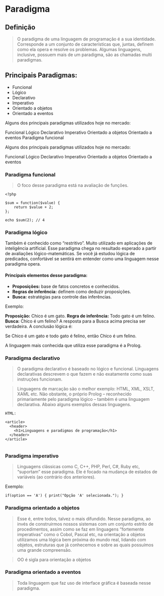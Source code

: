 
# Paradigma

## Definição
> O paradigma de uma linguagem de programação é a sua identidade. Corresponde a um conjunto de características que, juntas, definem como ela opera e resolve os problemas. Algumas linguagens, inclusive, possuem mais de um paradigma, são as chamadas multi paradigmas.

## Principais Paradigmas:

- Funcional
- Lógico
- Declarativo
- Imperativo
- Orientado a objetos
- Orientado a eventos

Alguns dos principais paradigmas utilizados hoje no mercado:

Funcional
Lógico
Declarativo
Imperativo
Orientado a objetos
Orientado a eventos
Paradigma funcional

Alguns dos principais paradigmas utilizados hoje no mercado:

Funcional
Lógico
Declarativo
Imperativo
Orientado a objetos
Orientado a eventos


### Paradigma funcional

> O foco desse paradigma está na avaliação de funções.

```
<?php

$sum = function($value) {
    return $value + 2;
};

echo $sum(2); // 4
```

### Paradigma lógico

Também é conhecido como “restritivo”. Muito utilizado em aplicações de inteligência artificial. Esse paradigma chega no resultado esperado a partir de avaliações lógico-matemáticas. Se você já estudou lógica de predicados, confortável se sentirá em entender como uma linguagem nesse paradigma opera.

#### Principais elementos desse paradigma:

- **Proposições:** base de fatos concretos e conhecidos.
- **Regras de inferência:** definem como deduzir proposições.
- **Busca:** estratégias para controle das inferências.

Exemplo:

**Proposição:** Chico é um gato.
**Regra de inferência:** Todo gato é um felino.
**Busca:** Chico é um felino?
A resposta para a Busca acima precisa ser verdadeira. A conclusão lógica é:

Se Chico é um gato e todo gato é felino, então Chico é um felino.

A linguagem mais conhecida que utiliza esse paradigma é a Prolog.

### Paradigma declarativo

> O paradigma declarativo é baseado no lógico e funcional. Linguagens declarativas descrevem o que fazem e não exatamente como suas instruções funcionam.

> Linguagens de marcação são o melhor exemplo: HTML, XML, XSLT, XAML etc. Não obstante, o próprio Prolog – reconhecido primariamente pelo paradigma lógico – também é uma linguagem declarativa. Abaixo alguns exemplos dessas linguagens.

```
HTML:

<article>
  <header>
    <h1>Linguagens e paradigmas de programação</h1>
  </header>
</article>


```

### Paradigma imperativo

> Linguagens clássicas como C, C++, PHP, Perl, C#, Ruby etc, “suportam” esse paradigma. Ele é focado na mudança de estados de variáveis (ao contrário dos anteriores).

Exemplo:

`if(option == 'A') {
    print("Opção 'A' selecionada.");
}`

### Paradigma orientado a objetos

> Esse é, entre todos, talvez o mais difundido. Nesse paradigma, ao invés de construirmos nossos sistemas com um conjunto estrito de procedimentos, assim como se faz em linguagens “fortemente imperativas” como o Cobol, Pascal etc, na orientação a objetos utilizamos uma lógica bem próxima do mundo real, lidando com objetos, estruturas que já conhecemos e sobre as quais possuímos uma grande compreensão.

> OO é sigla para orientação a objetos

### Paradigma orientado a eventos

> Toda linguagem que faz uso de interface gráfica é baseada nesse paradigma.
